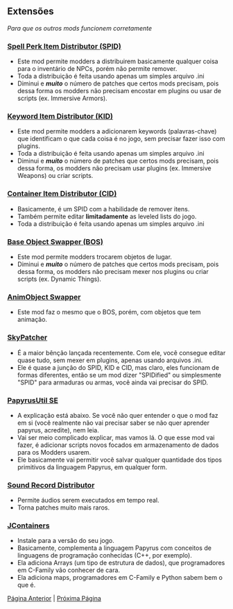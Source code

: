 ## Extensões 

_Para que os outros mods funcionem corretamente_

### [Spell Perk Item Distributor (SPID)](https://www.nexusmods.com/skyrimspecialedition/mods/36869)
- Este mod permite modders a distribuirem basicamente qualquer coisa para o inventário de NPCs, porém não permite remover.
- Toda a distribuição é feita usando apenas um simples arquivo .ini
- Diminui e ***muito*** o número de patches que certos mods precisam, pois dessa forma os modders não precisam encostar em plugins ou usar de scripts (ex. Immersive Armors).
### [Keyword Item Distributor (KID)](https://www.nexusmods.com/skyrimspecialedition/mods/55728)
- Este mod permite modders a adicionarem keywords (palavras-chave) que identificam o que cada coisa é no jogo, sem precisar fazer isso com plugins.
- Toda a distribuição é feita usando apenas um simples arquivo .ini
- Diminui e ***muito*** o número de patches que certos mods precisam, pois dessa forma, os modders não precisam usar plugins (ex. Immersive Weapons) ou criar scripts.
### [Container Item Distributor (CID)](https://www.nexusmods.com/skyrimspecialedition/mods/99486)
- Basicamente, é um SPID com a habilidade de remover itens.
- Também permite editar **limitadamente** as leveled lists do jogo.
- Toda a distribuição é feita usando apenas um simples arquivo .ini
### [Base Object Swapper (BOS)](https://www.nexusmods.com/skyrimspecialedition/mods/60805)
- Este mod permite modders trocarem objetos de lugar.
- Diminui e ***muito*** o número de patches que certos mods precisam, pois dessa forma, os modders não precisam mexer nos plugins ou criar scripts (ex. Dynamic Things).
### [AnimObject Swapper](https://www.nexusmods.com/skyrimspecialedition/mods/75167)
- Este mod faz o mesmo que o BOS, porém, com objetos que tem animação.
### [SkyPatcher](https://www.nexusmods.com/skyrimspecialedition/mods/106659)
- É a maior bênção lançada recentemente. Com ele, você consegue editar quase tudo, sem mexer em plugins, apenas usando arquivos .ini.
- Ele é quase a junção do SPID, KID e CID, mas claro, eles funcionam de formas diferentes, então se um mod dizer "SPIDified" ou simplesmente "SPID" para armaduras ou armas, você ainda vai precisar do SPID.
### [PapyrusUtil SE](https://www.nexusmods.com/skyrimspecialedition/mods/13048)
- A explicação está abaixo. Se você não quer entender o que o mod faz em si (você realmente não vai precisar saber se não quer aprender papyrus, acredite), nem leia.
- Vai ser meio complicado explicar, mas vamos lá. O que esse mod vai fazer, é adicionar scripts novos focados em armazenamento de dados para os Modders usarem.
- Ele basicamente vai permitir você salvar qualquer quantidade dos tipos primitivos da linguagem Papyrus, em qualquer form.
### [Sound Record Distributor](https://www.nexusmods.com/skyrimspecialedition/mods/77815)
- Permite áudios serem executados em tempo real.
- Torna patches muito mais raros.
### [JContainers](https://www.nexusmods.com/skyrimspecialedition/mods/16495)
- Instale para a versão do seu jogo.
- Basicamente, complementa a linguagem Papyrus com conceitos de linguagens de programação conhecidas (C++, por exemplo).
- Ela adiciona Arrays (um tipo de estrutura de dados), que programadores em C-Family vão conhecer de cara.
- Ela adiciona maps, programadores em C-Family e Python sabem bem o que é.


[Página Anterior](essenciais.md) | [Próxima Página](https://github.com/Dasinhoo/guia-skyrim/blob/main/qualidade_de_vida.md)
